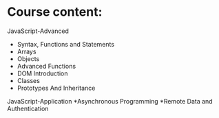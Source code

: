 # Course content:
JavaScript-Advanced
* Syntax, Functions and Statements
* Arrays
* Objects
* Advanced Functions
* DOM Introduction
* Classes
* Prototypes And Inheritance

JavaScript-Application
*Asynchronous Programming
*Remote Data and Authentication
